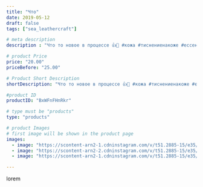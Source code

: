 ```yaml
---
title: "Что"
date: 2019-05-12
draft: false
tags: ["sea_leathercraft"]

# meta description
description : "Что то новое в процессе 👍🤫 #кожа #тиснениенакоже #ессентуки #кмв #сумкаизкожиручнойработы"

# product Price
price: "20.00"
priceBefore: "25.00"

# Product Short Description
shortDescription: "Что то новое в процессе 👍🤫 #кожа #тиснениенакоже #ессентуки #кмв #сумкаизкожиручнойработы"

#product ID
productID: "BxWFnFHnRkr"

# type must be "products"
type: "products"

# product Images
# first image will be shown in the product page
images:
  - image: "https://scontent-arn2-1.cdninstagram.com/v/t51.2885-15/e35/s1080x1080/59833177_900389150305547_3233495556265797408_n.jpg?_nc_ht=scontent-arn2-1.cdninstagram.com&_nc_cat=111&_nc_ohc=UYAoMCu8yPIAX9B94bF&tp=1&oh=bbed4b992a7f6c24a78f4dddd4a6de1a&oe=605B0C41&ig_cache_key=MjA0MTg0NDE0MzYzNTc2NjQxNw%3D%3D.2"
  - image: "https://scontent-arn2-2.cdninstagram.com/v/t51.2885-15/e35/s1080x1080/59784132_2269360893322604_3490338162773905453_n.jpg?_nc_ht=scontent-arn2-2.cdninstagram.com&_nc_cat=108&_nc_ohc=rdy8GbPIzGQAX-8iSaD&tp=1&oh=a70ade5eccbcd0a70d7aeabafdf2f5be&oe=605A453D&ig_cache_key=MjA0MTg0NDE0MzY1MjQyMDAzMQ%3D%3D.2"
  - image: "https://scontent-arn2-1.cdninstagram.com/v/t51.2885-15/e35/s1080x1080/58853010_2279019125520952_7821392898199305709_n.jpg?_nc_ht=scontent-arn2-1.cdninstagram.com&_nc_cat=104&_nc_ohc=K9YNTYD8GacAX_GKokP&tp=1&oh=cc05a7eba4dd84e411bbf75d139c9d75&oe=605D6783&ig_cache_key=MjA0MTg0NDE0MzY2MDc5MzU1Ng%3D%3D.2"

---
```

lorem
